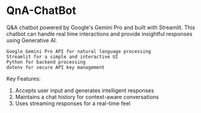 # QnA-ChatBot
Q&amp;A chatbot powered by Google's Gemini Pro and built with Streamlit. This chatbot can handle real time interactions and provide insightful responses using Generative AI. 

    Google Gemini Pro API for natural language processing
    Streamlit for a simple and interactive UI
    Python for backend processing
    dotenv for secure API key management

Key Features:
1. Accepts user input and generates intelligent responses
2. Maintains a chat history for context-aware conversations
3. Uses streaming responses for a real-time feel
   
